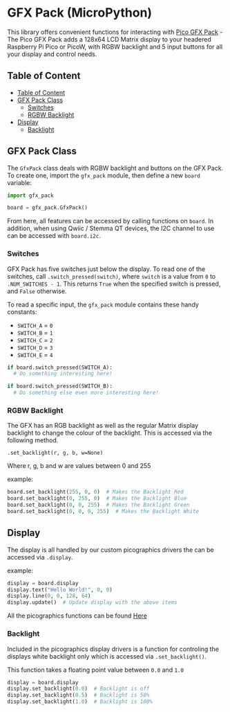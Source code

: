 # GFX Pack (MicroPython) <!-- omit in toc -->

This library offers convenient functions for interacting with [Pico GFX Pack](https://shop.pimoroni.com/products/gfxpack) - The Pico GFX Pack adds a 128x64 LCD Matrix display to your headered Raspberry Pi Pico or PicoW, with RGBW backlight and 5 input buttons for all your display and control needs.

## Table of Content
- [Table of Content](#table-of-content)
- [GFX Pack Class](#gfx-pack-class)
  - [Switches](#switches)
  - [RGBW Backlight](#rgbw-backlight)
- [Display](#display)
  - [Backlight](#backlight)


## GFX Pack Class

The `GfxPack` class deals with RGBW backlight and buttons on the GFX Pack. To create one, import the `gfx_pack` module, then define a new `board` variable:

```python
import gfx_pack

board = gfx_pack.GfxPack()
```

From here, all features can be accessed by calling functions on `board`. In addition, when using Qwiic / Stemma QT devices, the I2C channel to use can be accessed with `board.i2c`.

### Switches

GFX Pack has five switches just below the display. To read one of the switches, call `.switch_pressed(switch)`, where `switch` is a value from `0` to `.NUM_SWITCHES - 1`. This returns `True` when the specified switch is pressed, and `False` otherwise.

To read a specific input, the `gfx_pack` module contains these handy constants:

* `SWITCH_A` = `0`
* `SWITCH_B` = `1`
* `SWITCH_C` = `2`
* `SWITCH_D` = `3`
* `SWITCH_E` = `4`

```python
if board.switch_pressed(SWITCH_A):
  # Do something interesting here!

if board.switch_pressed(SWITCH_B):
  # Do something else even more interesting here!
```


### RGBW Backlight

The GFX has an RGB backlight as well as the regular Matrix display backlight to change the colour of the backlight. This is accessed via the following method.


`.set_backlight(r, g, b, w=None)`

Where r, g, b and w are values between 0 and 255


example:

```python
board.set_backlight(255, 0, 0)  # Makes the Backlight Red
board.set_backlight(0, 255, 0)  # Makes the Backlight Blue
board.set_backlight(0, 0, 255)  # Makes the Backlight Green
board.set_backlight(0, 0, 0, 255)  # Makes the Backlight White
```

## Display

The display is all handled by our custom picographics drivers the can be accessed via `.display`.

example:

```python
display = board.display
display.text("Hello World!", 0, 0)
display.line(0, 0, 128, 64) 
display.update()  # Update display with the above items
```
All the picographics functions can be found [Here](../modules/picographics/README.md)

### Backlight

Included in the picographics display drivers is a function for controling the displays white backlight only which is accessed via `.set_backlight()`.

This function takes a floating point value between `0.0` and `1.0`

```python
display = board.display
display.set_backlight(0.0)  # Backlight is off
display.set_backlight(0.5)  # Backlight is 50%
display.set_backlight(1.0)  # Backlight is 100%
```